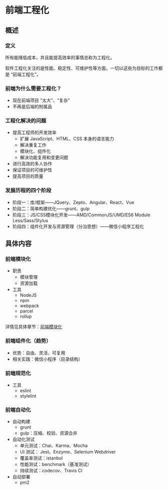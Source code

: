 # 前端工程化

## 概述

### 定义
所有能降低成本，并且能提高效率的事情总称为工程化。

软件工程化关注的是性能、稳定性、可维护性等方面，一切以这些为目标的工作都是 “前端工程化”。

### 前端为什么需要工程化？
- 现在前端项目 “太大”、“复杂”
- 不再是后端的附属品

### 工程化解决的问题
- 提高工程师的开发效率
  - 扩展 JavaScript、HTML、CSS 本身的语言能力
  - 解决重复工作
  - 模块化、组件化
  - 解决功能复用和变更问题
- 进行高效的多人协作
- 保证项目的可维护性
- 提高项目的质量

### 发展历程的四个阶段
- 阶段一：库/框架——JQuery、Zepto、Angular、React、Vue
- 阶段二：简单构建优化——grunt、gulp
- 阶段三：JS/CSS模块化开发——AMD/CommonJS/UMD/ES6 Module Less/Sass/Stylus
- 阶段四：组件化开发与资源管理（分治思想）——微信小程序工程化

## 具体内容

### 前端模块化
- 职责
  - 模块管理
  - 资源加载
- 工具
  - NodeJS
  - npm
  - webpack
  - parcel
  - rollup


详情见具体章节：[前端模块化](https://github.com/renjie-run/blog/blob/master/src/font-end-engineering/前端模块化.md)

### 前端组件化（趋势）
- 优势：自由、灵活、可复用
- 相关实践：微信小程序（目录结构）

### 前端规范化
- 工具
  - eslint
  - stylelint

### 前端自动化
- 自动构建
  - grunt
  - gulp：压缩、校验、资源合并
- 自动化测试
  - 单元测试：Chai、Karma、Mocha
  - UI 测试： Jest、Enzyme、Selenium Webdriver
  - 覆盖率测试：istanbul
  - 性能测试：benchmark（基准测试）
  - 持续测试：codecov、Travis CI
- 自动部署
  - pm2
